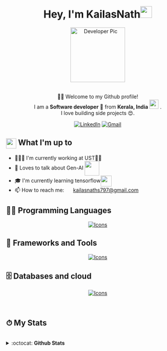 <div align="center"> 


<h1>Hey, I'm KailasNath<img
            src="https://media.giphy.com/media/hvRJCLFzcasrR4ia7z/giphy.gif" width="32"></h1>
<img alt="Developer Pic"
        src="https://github.com/user-attachments/assets/327280c4-25db-4e78-85df-a76c1d0d660f" width="150"/>
<br/><br/>
<p>🙏🏻 Welcome to my Github profile!<br />
        I am a <b>Software developer</b> 🚀 from <b>Kerala, India</b> <img
            src="https://upload.wikimedia.org/wikipedia/en/thumb/4/41/Flag_of_India.svg/800px-Flag_of_India.svg.png?20230723002237" width="25" /> .<br />
        I love building side projects 😍. </p>
<div>
<a href="https://www.linkedin.com/in/kailas-nath-s-4222bb1a5/" target="_blank"><img alt="LinkedIn"
                src="https://img.shields.io/badge/linkedin-%230077B5.svg?&style=for-the-badge&logo=linkedin&logoColor=white" /></a>
<a href="mailto:kailasnaths797@gmail.com" target="_blank"><img alt="Gmail"
                src="https://img.shields.io/badge/-Gmail-D14836?style=for-the-badge&logo=Gmail&logoColor=white" /></a>
</div>
</div>
<div>
<div>
<h2><img align="center"
                src="https://emojis.slackmojis.com/emojis/images/1584726375/8272/blob-cool.gif?1584726375" width="28" />
            What I'm up to</h2>
<ul>
<li> 👨🏻‍💻 I'm currently working at UST✍🏻</li>
<li> 💬 Loves to talk about Gen-AI <img align="center"
                    src="https://icons.veryicon.com/png/o/education-technology/blue-gray-solid-blend-icon/artificial-intelligence-5.png"
                    width="40" /></li>
<li> 🎓 I'm currently learning tensorflow<img align="center"
                    src="https://upload.wikimedia.org/wikipedia/commons/thumb/2/2d/Tensorflow_logo.svg/1915px-Tensorflow_logo.svg.png"
                    width="30" /></li>
<li>📫 How to reach me: <img align="center"
                    src="https://emojis.slackmojis.com/emojis/images/1450319444/38/gmail.png?1450319444" width="17" />
<a href="mailto:asirwadsali@gmail.com" target="_blank">kailasnaths797@gmail.com</a></li>
</ul>
</div>
<div>        
<h2>👨‍💻 Programming Languages</h2>
<p align="center">
<a href="https://github.com/k-nath79"><img alt="Icons" src="https://skillicons.dev/icons?i=py,c,cpp,java&perline=8"></a>
</p>
<h2>🧰 Frameworks and Tools</h2>
<p align="center">
<a href="https://github.com/k-nath79"><img alt="Icons" src="https://skillicons.dev/icons?i=tensorflow,pytorch,django,spring,qt,opencv,anaconda,bootstrap,git,idea,linux,pycharm&perline=6"></a>
</p>
<h2>🗄️ Databases and cloud</h2>
<p align="center">
<a href="https://github.com/k-nath79"><img alt="Icons" src="https://skillicons.dev/icons?i=mongodb,mysql,postgres,sqlite,github,&perline=5"></a>
</p>
</div>
<div>

</div>
<br />
<div>
<h2>⏱ My Stats
</h2>
</div>
<br />
<div>
<details>
<summary>
                :octocat: <b>Github Stats</b>
</summary>
<br />
<p align="center">
<img height="160" alt="KailasNath's Github Stats"
                    src="https://github-readme-stats.vercel.app/api?username=k-nath79&show_icons=true&hide_border=true&theme=dark&count_private=true" />
<img alt="KailasNath's Github Stats" height="160"
                    src="https://github-readme-stats.vercel.app/api/top-langs/?username=k-nath79&hide=assembly&layout=compact&theme=dark" />
</p>
</details>
</div>
 
</div>
